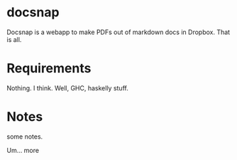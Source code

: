 docsnap
=======

Docsnap is a webapp to make PDFs out of markdown docs in Dropbox. That is all.

Requirements
============

Nothing. I think. Well, GHC, haskelly stuff.

Notes
=====

some notes.

Um... more
